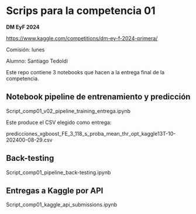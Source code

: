 # Scrips para la competencia 01

**DM EyF 2024**

https://www.kaggle.com/competitions/dm-ey-f-2024-primera/

Comisión: lunes

Alumno: Santiago Tedoldi

Este repo contiene 3 notebooks que hacen a la entrega final de la competencia. 

## Notebook pipeline de entrenamiento y predicción
  Script_comp01_v02_pipeline_training_entrega.ipynb

Este produce el CSV elegido como entrega:

predicciones_xgboost_FE_3_118_s_proba_mean_thr_opt_kaggle13T-10-202400-08-29.csv

## Back-testing
  Script_comp01_pipeline_back-testing.ipynb

## Entregas a Kaggle por API
  Script_comp01_kaggle_api_submissions.ipynb 
